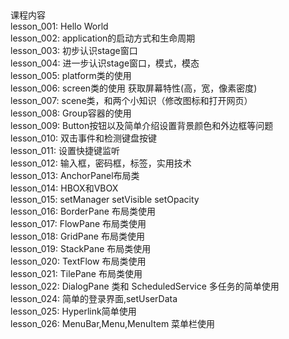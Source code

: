 ##
课程内容<br/>
    lesson_001: Hello World <br/>
    lesson_002: application的启动方式和生命周期<br/>
    lesson_003: 初步认识stage窗口<br/>
    lesson_004: 进一步认识stage窗口，模式，模态<br/>
    lesson_005: platform类的使用<br/>
    lesson_006: screen类的使用 获取屏幕特性(高，宽，像素密度)<br/>
    lesson_007: scene类，和两个小知识（修改图标和打开网页）<br/>
    lesson_008: Group容器的使用<br/>
    lesson_009: Button按钮以及简单介绍设置背景颜色和外边框等问题<br/>
    lesson_010: 双击事件和检测键盘按键<br/>
    lesson_011: 设置快捷键监听<br/>
    lesson_012: 输入框，密码框，标签，实用技术<br/>
    lesson_013: AnchorPanel布局类<br/>
    lesson_014: HBOX和VBOX<br/>
    lesson_015: setManager setVisible setOpacity<br/>
    lesson_016: BorderPane 布局类使用<br/>
    lesson_017: FlowPane 布局类使用<br/>
    lesson_018: GridPane 布局类使用<br/>
    lesson_019: StackPane 布局类使用<br/>
    lesson_020: TextFlow 布局类使用<br/>
    lesson_021: TilePane 布局类使用<br/>
    lesson_022: DialogPane 类和 ScheduledService 多任务的简单使用<br/>
    lesson_024: 简单的登录界面,setUserData<br/>
    lesson_025: Hyperlink简单使用<br/>
    lesson_026: MenuBar,Menu,MenuItem 菜单栏使用<br/>
##